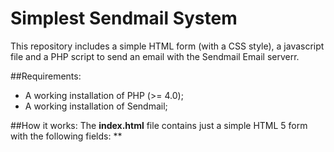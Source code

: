 # Simplest Sendmail System

This repository includes a simple HTML form (with a CSS style), a  javascript file and a PHP script to send an email with the Sendmail Email serverr.

##Requirements:
* A working installation of PHP (>= 4.0);
* A working installation of Sendmail;

##How it works:
The **index.html** file contains just a simple HTML 5 form with the following fields:
**


